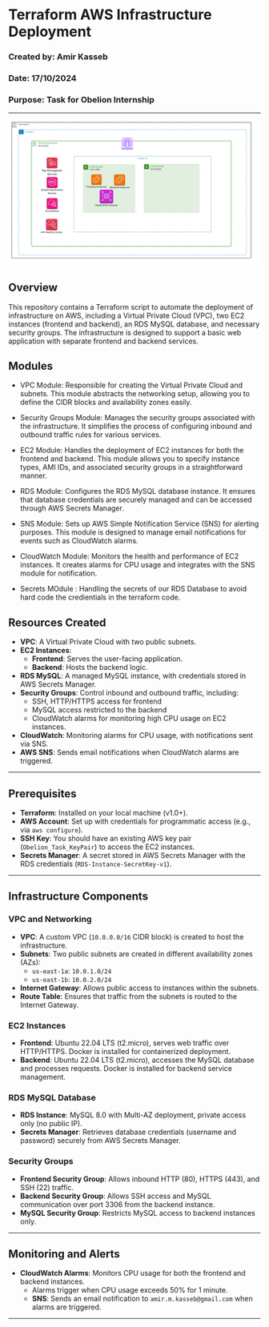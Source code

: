 # Terraform AWS Infrastructure Deployment
### Created by: Amir Kasseb  
### Date: 17/10/2024  
### Purpose: Task for Obelion Internship

---

![Architecture Diagram](./Architceture.png)

## Overview

This repository contains a Terraform script to automate the deployment of infrastructure on AWS, including a Virtual Private Cloud (VPC), two EC2 instances (frontend and backend), an RDS MySQL database, and necessary security groups. The infrastructure is designed to support a basic web application with separate frontend and backend services.


## Modules

   - VPC Module: Responsible for creating the Virtual Private Cloud and subnets. This module abstracts the networking setup, allowing you to define the CIDR blocks and availability zones easily.

   - Security Groups Module: Manages the security groups associated with the infrastructure. It simplifies the process of configuring inbound and outbound traffic rules for various services.

   - EC2 Module: Handles the deployment of EC2 instances for both the frontend and backend. This module allows you to specify instance types, AMI IDs, and associated security groups in a straightforward manner.

   - RDS Module: Configures the RDS MySQL database instance. It ensures that database credentials are securely managed and can be accessed through AWS Secrets Manager.

   - SNS Module: Sets up AWS Simple Notification Service (SNS) for alerting purposes. This module is designed to manage email notifications for events such as CloudWatch alarms.

   - CloudWatch Module: Monitors the health and performance of EC2 instances. It creates alarms for CPU usage and integrates with the SNS module for notification.
   
   - Secrets MOdule : Handling the secrets of our RDS Database to avoid hard code the credientials in the terraform code. 



## Resources Created

- **VPC**: A Virtual Private Cloud with two public subnets.
- **EC2 Instances**:
  - **Frontend**: Serves the user-facing application.
  - **Backend**: Hosts the backend logic.
- **RDS MySQL**: A managed MySQL instance, with credentials stored in AWS Secrets Manager.
- **Security Groups**: Control inbound and outbound traffic, including:
  - SSH, HTTP/HTTPS access for frontend
  - MySQL access restricted to the backend
  - CloudWatch alarms for monitoring high CPU usage on EC2 instances.
- **CloudWatch**: Monitoring alarms for CPU usage, with notifications sent via SNS.
- **AWS SNS**: Sends email notifications when CloudWatch alarms are triggered.

---

## Prerequisites

- **Terraform**: Installed on your local machine (v1.0+).
- **AWS Account**: Set up with credentials for programmatic access (e.g., via `aws configure`).
- **SSH Key**: You should have an existing AWS key pair (`Obelion_Task_KeyPair`) to access the EC2 instances.
- **Secrets Manager**: A secret stored in AWS Secrets Manager with the RDS credentials (`RDS-Instance-SecretKey-v1`).

---

## Infrastructure Components

### VPC and Networking
- **VPC**: A custom VPC (`10.0.0.0/16` CIDR block) is created to host the infrastructure.
- **Subnets**: Two public subnets are created in different availability zones (AZs):
  - `us-east-1a`: `10.0.1.0/24`
  - `us-east-1b`: `10.0.2.0/24`
- **Internet Gateway**: Allows public access to instances within the subnets.
- **Route Table**: Ensures that traffic from the subnets is routed to the Internet Gateway.

### EC2 Instances
- **Frontend**: Ubuntu 22.04 LTS (t2.micro), serves web traffic over HTTP/HTTPS. Docker is installed for containerized deployment.
- **Backend**: Ubuntu 22.04 LTS (t2.micro), accesses the MySQL database and processes requests. Docker is installed for backend service management.

### RDS MySQL Database
- **RDS Instance**: MySQL 8.0 with Multi-AZ deployment, private access only (no public IP).
- **Secrets Manager**: Retrieves database credentials (username and password) securely from AWS Secrets Manager.

### Security Groups
- **Frontend Security Group**: Allows inbound HTTP (80), HTTPS (443), and SSH (22) traffic.
- **Backend Security Group**: Allows SSH access and MySQL communication over port 3306 from the backend instance.
- **MySQL Security Group**: Restricts MySQL access to backend instances only.

---

## Monitoring and Alerts
- **CloudWatch Alarms**: Monitors CPU usage for both the frontend and backend instances.
  - Alarms trigger when CPU usage exceeds 50% for 1 minute.
  - **SNS**: Sends an email notification to `amir.m.kasseb@gmail.com` when alarms are triggered.

---
